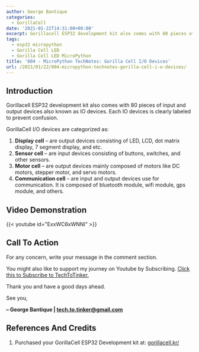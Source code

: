 ```yaml
---
author: George Bantique
categories:
  - GorillaCell
date: '2021-01-22T14:31:00+08:00'
excerpt: Gorillacell ESP32 development kit also comes with 80 pieces of input and output devices also known as IO devices. Each IO devices is clearly labeled to prevent confusion.
tags:
  - esp32 micropython
  - Gorilla Cell LED
  - Gorilla Cell LED MicroPython
title: '004 - MicroPython TechNotes: Gorilla Cell I/O Devices'
url: /2021/01/22/004-micropython-technotes-gorilla-cell-i-o-devices/
---
```


## **Introduction**

Gorillacell ESP32 development kit also comes with 80 pieces of input and output devices also known as IO devices. Each IO devices is clearly labeled to prevent confusion.

GorillaCell I/O devices are categorized as:

1. **Display cell** – are output devices consisting of LED, LCD, dot matrix display, 7 segment display, and etc.
2. **Sensor cell** – are input devices consisting of buttons, switches, and other sensors.
3. **Motor cell** – are output devices mainly composed of motors like DC motors, stepper motor, and servo motors.
4. **Communication cell** – are input and output devices use for communication. It is composed of bluetooth module, wifi module, gps module, and others.

## **Video Demonstration**

{{< youtube id="ExxWC6xWNNI" >}}

## **Call To Action**

For any concern, write your message in the comment section.

You might also like to support my journey on Youtube by Subscribing. [Click this to Subscribe to TechToTinker.](https://www.youtube.com/c/TechToTinker?sub_confirmation=1)

Thank you and have a good days ahead.

See you,

**– George Bantique | tech.to.tinker@gmail.com**

## **References And Credits**

1. Purchased your GorillaCell ESP32 Development kit at: 
[gorillacell.kr/](http://gorillacell.kr/)

